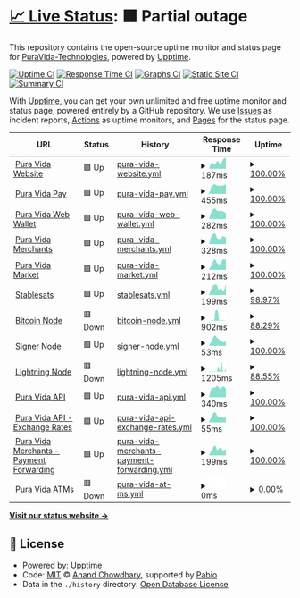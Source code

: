 # [📈 Live Status](https://PuraVida-Technologies.github.io/pura-vida-status): <!--live status--> **🟧 Partial outage**

This repository contains the open-source uptime monitor and status page for [PuraVida-Technologies](https://PuraVida-Technologies.github.io/pura-vida-status), powered by [Upptime](https://github.com/upptime/upptime).

[![Uptime CI](https://github.com/PuraVida-Technologies/pura-vida-status/workflows/Uptime%20CI/badge.svg)](https://github.com/PuraVida-Technologies/pura-vida-status/actions?query=workflow%3A%22Uptime+CI%22)
[![Response Time CI](https://github.com/PuraVida-Technologies/pura-vida-status/workflows/Response%20Time%20CI/badge.svg)](https://github.com/PuraVida-Technologies/pura-vida-status/actions?query=workflow%3A%22Response+Time+CI%22)
[![Graphs CI](https://github.com/PuraVida-Technologies/pura-vida-status/workflows/Graphs%20CI/badge.svg)](https://github.com/PuraVida-Technologies/pura-vida-status/actions?query=workflow%3A%22Graphs+CI%22)
[![Static Site CI](https://github.com/PuraVida-Technologies/pura-vida-status/workflows/Static%20Site%20CI/badge.svg)](https://github.com/PuraVida-Technologies/pura-vida-status/actions?query=workflow%3A%22Static+Site+CI%22)
[![Summary CI](https://github.com/PuraVida-Technologies/pura-vida-status/workflows/Summary%20CI/badge.svg)](https://github.com/PuraVida-Technologies/pura-vida-status/actions?query=workflow%3A%22Summary+CI%22)

With [Upptime](https://upptime.js.org), you can get your own unlimited and free uptime monitor and status page, powered entirely by a GitHub repository. We use [Issues](https://github.com/PuraVida-Technologies/pura-vida-status/issues) as incident reports, [Actions](https://github.com/PuraVida-Technologies/pura-vida-status/actions) as uptime monitors, and [Pages](https://PuraVida-Technologies.github.io/pura-vida-status) for the status page.

<!--start: status pages-->
<!-- This summary is generated by Upptime (https://github.com/upptime/upptime) -->
<!-- Do not edit this manually, your changes will be overwritten -->
<!-- prettier-ignore -->
| URL | Status | History | Response Time | Uptime |
| --- | ------ | ------- | ------------- | ------ |
| <img alt="" src="https://icons.duckduckgo.com/ip3/puravidabitcoin.io.ico" height="13"> [Pura Vida Website](https://puravidabitcoin.io/) | 🟩 Up | [pura-vida-website.yml](https://github.com/PuraVida-Technologies/pura-vida-status/commits/HEAD/history/pura-vida-website.yml) | <details><summary><img alt="Response time graph" src="./graphs/pura-vida-website/response-time-week.png" height="20"> 187ms</summary><br><a href="https://status.puravidabitcoin.io/history/pura-vida-website"><img alt="Response time 446" src="https://img.shields.io/endpoint?url=https%3A%2F%2Fraw.githubusercontent.com%2FPuraVida-Technologies%2Fpura-vida-status%2FHEAD%2Fapi%2Fpura-vida-website%2Fresponse-time.json"></a><br><a href="https://status.puravidabitcoin.io/history/pura-vida-website"><img alt="24-hour response time 299" src="https://img.shields.io/endpoint?url=https%3A%2F%2Fraw.githubusercontent.com%2FPuraVida-Technologies%2Fpura-vida-status%2FHEAD%2Fapi%2Fpura-vida-website%2Fresponse-time-day.json"></a><br><a href="https://status.puravidabitcoin.io/history/pura-vida-website"><img alt="7-day response time 187" src="https://img.shields.io/endpoint?url=https%3A%2F%2Fraw.githubusercontent.com%2FPuraVida-Technologies%2Fpura-vida-status%2FHEAD%2Fapi%2Fpura-vida-website%2Fresponse-time-week.json"></a><br><a href="https://status.puravidabitcoin.io/history/pura-vida-website"><img alt="30-day response time 205" src="https://img.shields.io/endpoint?url=https%3A%2F%2Fraw.githubusercontent.com%2FPuraVida-Technologies%2Fpura-vida-status%2FHEAD%2Fapi%2Fpura-vida-website%2Fresponse-time-month.json"></a><br><a href="https://status.puravidabitcoin.io/history/pura-vida-website"><img alt="1-year response time 446" src="https://img.shields.io/endpoint?url=https%3A%2F%2Fraw.githubusercontent.com%2FPuraVida-Technologies%2Fpura-vida-status%2FHEAD%2Fapi%2Fpura-vida-website%2Fresponse-time-year.json"></a></details> | <details><summary><a href="https://status.puravidabitcoin.io/history/pura-vida-website">100.00%</a></summary><a href="https://status.puravidabitcoin.io/history/pura-vida-website"><img alt="All-time uptime 100.00%" src="https://img.shields.io/endpoint?url=https%3A%2F%2Fraw.githubusercontent.com%2FPuraVida-Technologies%2Fpura-vida-status%2FHEAD%2Fapi%2Fpura-vida-website%2Fuptime.json"></a><br><a href="https://status.puravidabitcoin.io/history/pura-vida-website"><img alt="24-hour uptime 100.00%" src="https://img.shields.io/endpoint?url=https%3A%2F%2Fraw.githubusercontent.com%2FPuraVida-Technologies%2Fpura-vida-status%2FHEAD%2Fapi%2Fpura-vida-website%2Fuptime-day.json"></a><br><a href="https://status.puravidabitcoin.io/history/pura-vida-website"><img alt="7-day uptime 100.00%" src="https://img.shields.io/endpoint?url=https%3A%2F%2Fraw.githubusercontent.com%2FPuraVida-Technologies%2Fpura-vida-status%2FHEAD%2Fapi%2Fpura-vida-website%2Fuptime-week.json"></a><br><a href="https://status.puravidabitcoin.io/history/pura-vida-website"><img alt="30-day uptime 100.00%" src="https://img.shields.io/endpoint?url=https%3A%2F%2Fraw.githubusercontent.com%2FPuraVida-Technologies%2Fpura-vida-status%2FHEAD%2Fapi%2Fpura-vida-website%2Fuptime-month.json"></a><br><a href="https://status.puravidabitcoin.io/history/pura-vida-website"><img alt="1-year uptime 100.00%" src="https://img.shields.io/endpoint?url=https%3A%2F%2Fraw.githubusercontent.com%2FPuraVida-Technologies%2Fpura-vida-status%2FHEAD%2Fapi%2Fpura-vida-website%2Fuptime-year.json"></a></details>
| <img alt="" src="https://icons.duckduckgo.com/ip3/pay.puravidabitcoin.io.ico" height="13"> [Pura Vida Pay](https://pay.puravidabitcoin.io/) | 🟩 Up | [pura-vida-pay.yml](https://github.com/PuraVida-Technologies/pura-vida-status/commits/HEAD/history/pura-vida-pay.yml) | <details><summary><img alt="Response time graph" src="./graphs/pura-vida-pay/response-time-week.png" height="20"> 455ms</summary><br><a href="https://status.puravidabitcoin.io/history/pura-vida-pay"><img alt="Response time 312" src="https://img.shields.io/endpoint?url=https%3A%2F%2Fraw.githubusercontent.com%2FPuraVida-Technologies%2Fpura-vida-status%2FHEAD%2Fapi%2Fpura-vida-pay%2Fresponse-time.json"></a><br><a href="https://status.puravidabitcoin.io/history/pura-vida-pay"><img alt="24-hour response time 507" src="https://img.shields.io/endpoint?url=https%3A%2F%2Fraw.githubusercontent.com%2FPuraVida-Technologies%2Fpura-vida-status%2FHEAD%2Fapi%2Fpura-vida-pay%2Fresponse-time-day.json"></a><br><a href="https://status.puravidabitcoin.io/history/pura-vida-pay"><img alt="7-day response time 455" src="https://img.shields.io/endpoint?url=https%3A%2F%2Fraw.githubusercontent.com%2FPuraVida-Technologies%2Fpura-vida-status%2FHEAD%2Fapi%2Fpura-vida-pay%2Fresponse-time-week.json"></a><br><a href="https://status.puravidabitcoin.io/history/pura-vida-pay"><img alt="30-day response time 461" src="https://img.shields.io/endpoint?url=https%3A%2F%2Fraw.githubusercontent.com%2FPuraVida-Technologies%2Fpura-vida-status%2FHEAD%2Fapi%2Fpura-vida-pay%2Fresponse-time-month.json"></a><br><a href="https://status.puravidabitcoin.io/history/pura-vida-pay"><img alt="1-year response time 312" src="https://img.shields.io/endpoint?url=https%3A%2F%2Fraw.githubusercontent.com%2FPuraVida-Technologies%2Fpura-vida-status%2FHEAD%2Fapi%2Fpura-vida-pay%2Fresponse-time-year.json"></a></details> | <details><summary><a href="https://status.puravidabitcoin.io/history/pura-vida-pay">100.00%</a></summary><a href="https://status.puravidabitcoin.io/history/pura-vida-pay"><img alt="All-time uptime 100.00%" src="https://img.shields.io/endpoint?url=https%3A%2F%2Fraw.githubusercontent.com%2FPuraVida-Technologies%2Fpura-vida-status%2FHEAD%2Fapi%2Fpura-vida-pay%2Fuptime.json"></a><br><a href="https://status.puravidabitcoin.io/history/pura-vida-pay"><img alt="24-hour uptime 100.00%" src="https://img.shields.io/endpoint?url=https%3A%2F%2Fraw.githubusercontent.com%2FPuraVida-Technologies%2Fpura-vida-status%2FHEAD%2Fapi%2Fpura-vida-pay%2Fuptime-day.json"></a><br><a href="https://status.puravidabitcoin.io/history/pura-vida-pay"><img alt="7-day uptime 100.00%" src="https://img.shields.io/endpoint?url=https%3A%2F%2Fraw.githubusercontent.com%2FPuraVida-Technologies%2Fpura-vida-status%2FHEAD%2Fapi%2Fpura-vida-pay%2Fuptime-week.json"></a><br><a href="https://status.puravidabitcoin.io/history/pura-vida-pay"><img alt="30-day uptime 100.00%" src="https://img.shields.io/endpoint?url=https%3A%2F%2Fraw.githubusercontent.com%2FPuraVida-Technologies%2Fpura-vida-status%2FHEAD%2Fapi%2Fpura-vida-pay%2Fuptime-month.json"></a><br><a href="https://status.puravidabitcoin.io/history/pura-vida-pay"><img alt="1-year uptime 100.00%" src="https://img.shields.io/endpoint?url=https%3A%2F%2Fraw.githubusercontent.com%2FPuraVida-Technologies%2Fpura-vida-status%2FHEAD%2Fapi%2Fpura-vida-pay%2Fuptime-year.json"></a></details>
| <img alt="" src="https://icons.duckduckgo.com/ip3/wallet.puravidabitcoin.io.ico" height="13"> [Pura Vida Web Wallet](https://wallet.puravidabitcoin.io/) | 🟩 Up | [pura-vida-web-wallet.yml](https://github.com/PuraVida-Technologies/pura-vida-status/commits/HEAD/history/pura-vida-web-wallet.yml) | <details><summary><img alt="Response time graph" src="./graphs/pura-vida-web-wallet/response-time-week.png" height="20"> 282ms</summary><br><a href="https://status.puravidabitcoin.io/history/pura-vida-web-wallet"><img alt="Response time 285" src="https://img.shields.io/endpoint?url=https%3A%2F%2Fraw.githubusercontent.com%2FPuraVida-Technologies%2Fpura-vida-status%2FHEAD%2Fapi%2Fpura-vida-web-wallet%2Fresponse-time.json"></a><br><a href="https://status.puravidabitcoin.io/history/pura-vida-web-wallet"><img alt="24-hour response time 204" src="https://img.shields.io/endpoint?url=https%3A%2F%2Fraw.githubusercontent.com%2FPuraVida-Technologies%2Fpura-vida-status%2FHEAD%2Fapi%2Fpura-vida-web-wallet%2Fresponse-time-day.json"></a><br><a href="https://status.puravidabitcoin.io/history/pura-vida-web-wallet"><img alt="7-day response time 282" src="https://img.shields.io/endpoint?url=https%3A%2F%2Fraw.githubusercontent.com%2FPuraVida-Technologies%2Fpura-vida-status%2FHEAD%2Fapi%2Fpura-vida-web-wallet%2Fresponse-time-week.json"></a><br><a href="https://status.puravidabitcoin.io/history/pura-vida-web-wallet"><img alt="30-day response time 253" src="https://img.shields.io/endpoint?url=https%3A%2F%2Fraw.githubusercontent.com%2FPuraVida-Technologies%2Fpura-vida-status%2FHEAD%2Fapi%2Fpura-vida-web-wallet%2Fresponse-time-month.json"></a><br><a href="https://status.puravidabitcoin.io/history/pura-vida-web-wallet"><img alt="1-year response time 285" src="https://img.shields.io/endpoint?url=https%3A%2F%2Fraw.githubusercontent.com%2FPuraVida-Technologies%2Fpura-vida-status%2FHEAD%2Fapi%2Fpura-vida-web-wallet%2Fresponse-time-year.json"></a></details> | <details><summary><a href="https://status.puravidabitcoin.io/history/pura-vida-web-wallet">100.00%</a></summary><a href="https://status.puravidabitcoin.io/history/pura-vida-web-wallet"><img alt="All-time uptime 100.00%" src="https://img.shields.io/endpoint?url=https%3A%2F%2Fraw.githubusercontent.com%2FPuraVida-Technologies%2Fpura-vida-status%2FHEAD%2Fapi%2Fpura-vida-web-wallet%2Fuptime.json"></a><br><a href="https://status.puravidabitcoin.io/history/pura-vida-web-wallet"><img alt="24-hour uptime 100.00%" src="https://img.shields.io/endpoint?url=https%3A%2F%2Fraw.githubusercontent.com%2FPuraVida-Technologies%2Fpura-vida-status%2FHEAD%2Fapi%2Fpura-vida-web-wallet%2Fuptime-day.json"></a><br><a href="https://status.puravidabitcoin.io/history/pura-vida-web-wallet"><img alt="7-day uptime 100.00%" src="https://img.shields.io/endpoint?url=https%3A%2F%2Fraw.githubusercontent.com%2FPuraVida-Technologies%2Fpura-vida-status%2FHEAD%2Fapi%2Fpura-vida-web-wallet%2Fuptime-week.json"></a><br><a href="https://status.puravidabitcoin.io/history/pura-vida-web-wallet"><img alt="30-day uptime 100.00%" src="https://img.shields.io/endpoint?url=https%3A%2F%2Fraw.githubusercontent.com%2FPuraVida-Technologies%2Fpura-vida-status%2FHEAD%2Fapi%2Fpura-vida-web-wallet%2Fuptime-month.json"></a><br><a href="https://status.puravidabitcoin.io/history/pura-vida-web-wallet"><img alt="1-year uptime 100.00%" src="https://img.shields.io/endpoint?url=https%3A%2F%2Fraw.githubusercontent.com%2FPuraVida-Technologies%2Fpura-vida-status%2FHEAD%2Fapi%2Fpura-vida-web-wallet%2Fuptime-year.json"></a></details>
| <img alt="" src="https://icons.duckduckgo.com/ip3/merchants.puravidabitcoin.io.ico" height="13"> [Pura Vida Merchants](https://merchants.puravidabitcoin.io/) | 🟩 Up | [pura-vida-merchants.yml](https://github.com/PuraVida-Technologies/pura-vida-status/commits/HEAD/history/pura-vida-merchants.yml) | <details><summary><img alt="Response time graph" src="./graphs/pura-vida-merchants/response-time-week.png" height="20"> 328ms</summary><br><a href="https://status.puravidabitcoin.io/history/pura-vida-merchants"><img alt="Response time 366" src="https://img.shields.io/endpoint?url=https%3A%2F%2Fraw.githubusercontent.com%2FPuraVida-Technologies%2Fpura-vida-status%2FHEAD%2Fapi%2Fpura-vida-merchants%2Fresponse-time.json"></a><br><a href="https://status.puravidabitcoin.io/history/pura-vida-merchants"><img alt="24-hour response time 276" src="https://img.shields.io/endpoint?url=https%3A%2F%2Fraw.githubusercontent.com%2FPuraVida-Technologies%2Fpura-vida-status%2FHEAD%2Fapi%2Fpura-vida-merchants%2Fresponse-time-day.json"></a><br><a href="https://status.puravidabitcoin.io/history/pura-vida-merchants"><img alt="7-day response time 328" src="https://img.shields.io/endpoint?url=https%3A%2F%2Fraw.githubusercontent.com%2FPuraVida-Technologies%2Fpura-vida-status%2FHEAD%2Fapi%2Fpura-vida-merchants%2Fresponse-time-week.json"></a><br><a href="https://status.puravidabitcoin.io/history/pura-vida-merchants"><img alt="30-day response time 332" src="https://img.shields.io/endpoint?url=https%3A%2F%2Fraw.githubusercontent.com%2FPuraVida-Technologies%2Fpura-vida-status%2FHEAD%2Fapi%2Fpura-vida-merchants%2Fresponse-time-month.json"></a><br><a href="https://status.puravidabitcoin.io/history/pura-vida-merchants"><img alt="1-year response time 366" src="https://img.shields.io/endpoint?url=https%3A%2F%2Fraw.githubusercontent.com%2FPuraVida-Technologies%2Fpura-vida-status%2FHEAD%2Fapi%2Fpura-vida-merchants%2Fresponse-time-year.json"></a></details> | <details><summary><a href="https://status.puravidabitcoin.io/history/pura-vida-merchants">100.00%</a></summary><a href="https://status.puravidabitcoin.io/history/pura-vida-merchants"><img alt="All-time uptime 97.08%" src="https://img.shields.io/endpoint?url=https%3A%2F%2Fraw.githubusercontent.com%2FPuraVida-Technologies%2Fpura-vida-status%2FHEAD%2Fapi%2Fpura-vida-merchants%2Fuptime.json"></a><br><a href="https://status.puravidabitcoin.io/history/pura-vida-merchants"><img alt="24-hour uptime 100.00%" src="https://img.shields.io/endpoint?url=https%3A%2F%2Fraw.githubusercontent.com%2FPuraVida-Technologies%2Fpura-vida-status%2FHEAD%2Fapi%2Fpura-vida-merchants%2Fuptime-day.json"></a><br><a href="https://status.puravidabitcoin.io/history/pura-vida-merchants"><img alt="7-day uptime 100.00%" src="https://img.shields.io/endpoint?url=https%3A%2F%2Fraw.githubusercontent.com%2FPuraVida-Technologies%2Fpura-vida-status%2FHEAD%2Fapi%2Fpura-vida-merchants%2Fuptime-week.json"></a><br><a href="https://status.puravidabitcoin.io/history/pura-vida-merchants"><img alt="30-day uptime 100.00%" src="https://img.shields.io/endpoint?url=https%3A%2F%2Fraw.githubusercontent.com%2FPuraVida-Technologies%2Fpura-vida-status%2FHEAD%2Fapi%2Fpura-vida-merchants%2Fuptime-month.json"></a><br><a href="https://status.puravidabitcoin.io/history/pura-vida-merchants"><img alt="1-year uptime 97.08%" src="https://img.shields.io/endpoint?url=https%3A%2F%2Fraw.githubusercontent.com%2FPuraVida-Technologies%2Fpura-vida-status%2FHEAD%2Fapi%2Fpura-vida-merchants%2Fuptime-year.json"></a></details>
| <img alt="" src="https://icons.duckduckgo.com/ip3/market.puravidabitcoin.io.ico" height="13"> [Pura Vida Market](https://market.puravidabitcoin.io/) | 🟩 Up | [pura-vida-market.yml](https://github.com/PuraVida-Technologies/pura-vida-status/commits/HEAD/history/pura-vida-market.yml) | <details><summary><img alt="Response time graph" src="./graphs/pura-vida-market/response-time-week.png" height="20"> 212ms</summary><br><a href="https://status.puravidabitcoin.io/history/pura-vida-market"><img alt="Response time 266" src="https://img.shields.io/endpoint?url=https%3A%2F%2Fraw.githubusercontent.com%2FPuraVida-Technologies%2Fpura-vida-status%2FHEAD%2Fapi%2Fpura-vida-market%2Fresponse-time.json"></a><br><a href="https://status.puravidabitcoin.io/history/pura-vida-market"><img alt="24-hour response time 267" src="https://img.shields.io/endpoint?url=https%3A%2F%2Fraw.githubusercontent.com%2FPuraVida-Technologies%2Fpura-vida-status%2FHEAD%2Fapi%2Fpura-vida-market%2Fresponse-time-day.json"></a><br><a href="https://status.puravidabitcoin.io/history/pura-vida-market"><img alt="7-day response time 212" src="https://img.shields.io/endpoint?url=https%3A%2F%2Fraw.githubusercontent.com%2FPuraVida-Technologies%2Fpura-vida-status%2FHEAD%2Fapi%2Fpura-vida-market%2Fresponse-time-week.json"></a><br><a href="https://status.puravidabitcoin.io/history/pura-vida-market"><img alt="30-day response time 233" src="https://img.shields.io/endpoint?url=https%3A%2F%2Fraw.githubusercontent.com%2FPuraVida-Technologies%2Fpura-vida-status%2FHEAD%2Fapi%2Fpura-vida-market%2Fresponse-time-month.json"></a><br><a href="https://status.puravidabitcoin.io/history/pura-vida-market"><img alt="1-year response time 266" src="https://img.shields.io/endpoint?url=https%3A%2F%2Fraw.githubusercontent.com%2FPuraVida-Technologies%2Fpura-vida-status%2FHEAD%2Fapi%2Fpura-vida-market%2Fresponse-time-year.json"></a></details> | <details><summary><a href="https://status.puravidabitcoin.io/history/pura-vida-market">100.00%</a></summary><a href="https://status.puravidabitcoin.io/history/pura-vida-market"><img alt="All-time uptime 100.00%" src="https://img.shields.io/endpoint?url=https%3A%2F%2Fraw.githubusercontent.com%2FPuraVida-Technologies%2Fpura-vida-status%2FHEAD%2Fapi%2Fpura-vida-market%2Fuptime.json"></a><br><a href="https://status.puravidabitcoin.io/history/pura-vida-market"><img alt="24-hour uptime 100.00%" src="https://img.shields.io/endpoint?url=https%3A%2F%2Fraw.githubusercontent.com%2FPuraVida-Technologies%2Fpura-vida-status%2FHEAD%2Fapi%2Fpura-vida-market%2Fuptime-day.json"></a><br><a href="https://status.puravidabitcoin.io/history/pura-vida-market"><img alt="7-day uptime 100.00%" src="https://img.shields.io/endpoint?url=https%3A%2F%2Fraw.githubusercontent.com%2FPuraVida-Technologies%2Fpura-vida-status%2FHEAD%2Fapi%2Fpura-vida-market%2Fuptime-week.json"></a><br><a href="https://status.puravidabitcoin.io/history/pura-vida-market"><img alt="30-day uptime 100.00%" src="https://img.shields.io/endpoint?url=https%3A%2F%2Fraw.githubusercontent.com%2FPuraVida-Technologies%2Fpura-vida-status%2FHEAD%2Fapi%2Fpura-vida-market%2Fuptime-month.json"></a><br><a href="https://status.puravidabitcoin.io/history/pura-vida-market"><img alt="1-year uptime 100.00%" src="https://img.shields.io/endpoint?url=https%3A%2F%2Fraw.githubusercontent.com%2FPuraVida-Technologies%2Fpura-vida-status%2FHEAD%2Fapi%2Fpura-vida-market%2Fuptime-year.json"></a></details>
| <img alt="" src="https://icons.duckduckgo.com/ip3/aegis.puravidabitcoin.io.ico" height="13"> [Stablesats](https://aegis.puravidabitcoin.io/health/stablesats) | 🟩 Up | [stablesats.yml](https://github.com/PuraVida-Technologies/pura-vida-status/commits/HEAD/history/stablesats.yml) | <details><summary><img alt="Response time graph" src="./graphs/stablesats/response-time-week.png" height="20"> 199ms</summary><br><a href="https://status.puravidabitcoin.io/history/stablesats"><img alt="Response time 252" src="https://img.shields.io/endpoint?url=https%3A%2F%2Fraw.githubusercontent.com%2FPuraVida-Technologies%2Fpura-vida-status%2FHEAD%2Fapi%2Fstablesats%2Fresponse-time.json"></a><br><a href="https://status.puravidabitcoin.io/history/stablesats"><img alt="24-hour response time 282" src="https://img.shields.io/endpoint?url=https%3A%2F%2Fraw.githubusercontent.com%2FPuraVida-Technologies%2Fpura-vida-status%2FHEAD%2Fapi%2Fstablesats%2Fresponse-time-day.json"></a><br><a href="https://status.puravidabitcoin.io/history/stablesats"><img alt="7-day response time 199" src="https://img.shields.io/endpoint?url=https%3A%2F%2Fraw.githubusercontent.com%2FPuraVida-Technologies%2Fpura-vida-status%2FHEAD%2Fapi%2Fstablesats%2Fresponse-time-week.json"></a><br><a href="https://status.puravidabitcoin.io/history/stablesats"><img alt="30-day response time 256" src="https://img.shields.io/endpoint?url=https%3A%2F%2Fraw.githubusercontent.com%2FPuraVida-Technologies%2Fpura-vida-status%2FHEAD%2Fapi%2Fstablesats%2Fresponse-time-month.json"></a><br><a href="https://status.puravidabitcoin.io/history/stablesats"><img alt="1-year response time 252" src="https://img.shields.io/endpoint?url=https%3A%2F%2Fraw.githubusercontent.com%2FPuraVida-Technologies%2Fpura-vida-status%2FHEAD%2Fapi%2Fstablesats%2Fresponse-time-year.json"></a></details> | <details><summary><a href="https://status.puravidabitcoin.io/history/stablesats">98.97%</a></summary><a href="https://status.puravidabitcoin.io/history/stablesats"><img alt="All-time uptime 96.61%" src="https://img.shields.io/endpoint?url=https%3A%2F%2Fraw.githubusercontent.com%2FPuraVida-Technologies%2Fpura-vida-status%2FHEAD%2Fapi%2Fstablesats%2Fuptime.json"></a><br><a href="https://status.puravidabitcoin.io/history/stablesats"><img alt="24-hour uptime 100.00%" src="https://img.shields.io/endpoint?url=https%3A%2F%2Fraw.githubusercontent.com%2FPuraVida-Technologies%2Fpura-vida-status%2FHEAD%2Fapi%2Fstablesats%2Fuptime-day.json"></a><br><a href="https://status.puravidabitcoin.io/history/stablesats"><img alt="7-day uptime 98.97%" src="https://img.shields.io/endpoint?url=https%3A%2F%2Fraw.githubusercontent.com%2FPuraVida-Technologies%2Fpura-vida-status%2FHEAD%2Fapi%2Fstablesats%2Fuptime-week.json"></a><br><a href="https://status.puravidabitcoin.io/history/stablesats"><img alt="30-day uptime 96.25%" src="https://img.shields.io/endpoint?url=https%3A%2F%2Fraw.githubusercontent.com%2FPuraVida-Technologies%2Fpura-vida-status%2FHEAD%2Fapi%2Fstablesats%2Fuptime-month.json"></a><br><a href="https://status.puravidabitcoin.io/history/stablesats"><img alt="1-year uptime 96.61%" src="https://img.shields.io/endpoint?url=https%3A%2F%2Fraw.githubusercontent.com%2FPuraVida-Technologies%2Fpura-vida-status%2FHEAD%2Fapi%2Fstablesats%2Fuptime-year.json"></a></details>
| <img alt="" src="https://icons.duckduckgo.com/ip3/aegis.puravidabitcoin.io.ico" height="13"> [Bitcoin Node](https://aegis.puravidabitcoin.io/health/bitcoind) | 🟥 Down | [bitcoin-node.yml](https://github.com/PuraVida-Technologies/pura-vida-status/commits/HEAD/history/bitcoin-node.yml) | <details><summary><img alt="Response time graph" src="./graphs/bitcoin-node/response-time-week.png" height="20"> 902ms</summary><br><a href="https://status.puravidabitcoin.io/history/bitcoin-node"><img alt="Response time 291" src="https://img.shields.io/endpoint?url=https%3A%2F%2Fraw.githubusercontent.com%2FPuraVida-Technologies%2Fpura-vida-status%2FHEAD%2Fapi%2Fbitcoin-node%2Fresponse-time.json"></a><br><a href="https://status.puravidabitcoin.io/history/bitcoin-node"><img alt="24-hour response time 821" src="https://img.shields.io/endpoint?url=https%3A%2F%2Fraw.githubusercontent.com%2FPuraVida-Technologies%2Fpura-vida-status%2FHEAD%2Fapi%2Fbitcoin-node%2Fresponse-time-day.json"></a><br><a href="https://status.puravidabitcoin.io/history/bitcoin-node"><img alt="7-day response time 902" src="https://img.shields.io/endpoint?url=https%3A%2F%2Fraw.githubusercontent.com%2FPuraVida-Technologies%2Fpura-vida-status%2FHEAD%2Fapi%2Fbitcoin-node%2Fresponse-time-week.json"></a><br><a href="https://status.puravidabitcoin.io/history/bitcoin-node"><img alt="30-day response time 326" src="https://img.shields.io/endpoint?url=https%3A%2F%2Fraw.githubusercontent.com%2FPuraVida-Technologies%2Fpura-vida-status%2FHEAD%2Fapi%2Fbitcoin-node%2Fresponse-time-month.json"></a><br><a href="https://status.puravidabitcoin.io/history/bitcoin-node"><img alt="1-year response time 291" src="https://img.shields.io/endpoint?url=https%3A%2F%2Fraw.githubusercontent.com%2FPuraVida-Technologies%2Fpura-vida-status%2FHEAD%2Fapi%2Fbitcoin-node%2Fresponse-time-year.json"></a></details> | <details><summary><a href="https://status.puravidabitcoin.io/history/bitcoin-node">88.29%</a></summary><a href="https://status.puravidabitcoin.io/history/bitcoin-node"><img alt="All-time uptime 97.56%" src="https://img.shields.io/endpoint?url=https%3A%2F%2Fraw.githubusercontent.com%2FPuraVida-Technologies%2Fpura-vida-status%2FHEAD%2Fapi%2Fbitcoin-node%2Fuptime.json"></a><br><a href="https://status.puravidabitcoin.io/history/bitcoin-node"><img alt="24-hour uptime 99.98%" src="https://img.shields.io/endpoint?url=https%3A%2F%2Fraw.githubusercontent.com%2FPuraVida-Technologies%2Fpura-vida-status%2FHEAD%2Fapi%2Fbitcoin-node%2Fuptime-day.json"></a><br><a href="https://status.puravidabitcoin.io/history/bitcoin-node"><img alt="7-day uptime 88.29%" src="https://img.shields.io/endpoint?url=https%3A%2F%2Fraw.githubusercontent.com%2FPuraVida-Technologies%2Fpura-vida-status%2FHEAD%2Fapi%2Fbitcoin-node%2Fuptime-week.json"></a><br><a href="https://status.puravidabitcoin.io/history/bitcoin-node"><img alt="30-day uptime 97.31%" src="https://img.shields.io/endpoint?url=https%3A%2F%2Fraw.githubusercontent.com%2FPuraVida-Technologies%2Fpura-vida-status%2FHEAD%2Fapi%2Fbitcoin-node%2Fuptime-month.json"></a><br><a href="https://status.puravidabitcoin.io/history/bitcoin-node"><img alt="1-year uptime 97.56%" src="https://img.shields.io/endpoint?url=https%3A%2F%2Fraw.githubusercontent.com%2FPuraVida-Technologies%2Fpura-vida-status%2FHEAD%2Fapi%2Fbitcoin-node%2Fuptime-year.json"></a></details>
| <img alt="" src="https://icons.duckduckgo.com/ip3/aegis.puravidabitcoin.io.ico" height="13"> [Signer Node](https://aegis.puravidabitcoin.io/health/bitcoind-signer) | 🟩 Up | [signer-node.yml](https://github.com/PuraVida-Technologies/pura-vida-status/commits/HEAD/history/signer-node.yml) | <details><summary><img alt="Response time graph" src="./graphs/signer-node/response-time-week.png" height="20"> 53ms</summary><br><a href="https://status.puravidabitcoin.io/history/signer-node"><img alt="Response time 50" src="https://img.shields.io/endpoint?url=https%3A%2F%2Fraw.githubusercontent.com%2FPuraVida-Technologies%2Fpura-vida-status%2FHEAD%2Fapi%2Fsigner-node%2Fresponse-time.json"></a><br><a href="https://status.puravidabitcoin.io/history/signer-node"><img alt="24-hour response time 39" src="https://img.shields.io/endpoint?url=https%3A%2F%2Fraw.githubusercontent.com%2FPuraVida-Technologies%2Fpura-vida-status%2FHEAD%2Fapi%2Fsigner-node%2Fresponse-time-day.json"></a><br><a href="https://status.puravidabitcoin.io/history/signer-node"><img alt="7-day response time 53" src="https://img.shields.io/endpoint?url=https%3A%2F%2Fraw.githubusercontent.com%2FPuraVida-Technologies%2Fpura-vida-status%2FHEAD%2Fapi%2Fsigner-node%2Fresponse-time-week.json"></a><br><a href="https://status.puravidabitcoin.io/history/signer-node"><img alt="30-day response time 49" src="https://img.shields.io/endpoint?url=https%3A%2F%2Fraw.githubusercontent.com%2FPuraVida-Technologies%2Fpura-vida-status%2FHEAD%2Fapi%2Fsigner-node%2Fresponse-time-month.json"></a><br><a href="https://status.puravidabitcoin.io/history/signer-node"><img alt="1-year response time 50" src="https://img.shields.io/endpoint?url=https%3A%2F%2Fraw.githubusercontent.com%2FPuraVida-Technologies%2Fpura-vida-status%2FHEAD%2Fapi%2Fsigner-node%2Fresponse-time-year.json"></a></details> | <details><summary><a href="https://status.puravidabitcoin.io/history/signer-node">100.00%</a></summary><a href="https://status.puravidabitcoin.io/history/signer-node"><img alt="All-time uptime 100.00%" src="https://img.shields.io/endpoint?url=https%3A%2F%2Fraw.githubusercontent.com%2FPuraVida-Technologies%2Fpura-vida-status%2FHEAD%2Fapi%2Fsigner-node%2Fuptime.json"></a><br><a href="https://status.puravidabitcoin.io/history/signer-node"><img alt="24-hour uptime 100.00%" src="https://img.shields.io/endpoint?url=https%3A%2F%2Fraw.githubusercontent.com%2FPuraVida-Technologies%2Fpura-vida-status%2FHEAD%2Fapi%2Fsigner-node%2Fuptime-day.json"></a><br><a href="https://status.puravidabitcoin.io/history/signer-node"><img alt="7-day uptime 100.00%" src="https://img.shields.io/endpoint?url=https%3A%2F%2Fraw.githubusercontent.com%2FPuraVida-Technologies%2Fpura-vida-status%2FHEAD%2Fapi%2Fsigner-node%2Fuptime-week.json"></a><br><a href="https://status.puravidabitcoin.io/history/signer-node"><img alt="30-day uptime 100.00%" src="https://img.shields.io/endpoint?url=https%3A%2F%2Fraw.githubusercontent.com%2FPuraVida-Technologies%2Fpura-vida-status%2FHEAD%2Fapi%2Fsigner-node%2Fuptime-month.json"></a><br><a href="https://status.puravidabitcoin.io/history/signer-node"><img alt="1-year uptime 100.00%" src="https://img.shields.io/endpoint?url=https%3A%2F%2Fraw.githubusercontent.com%2FPuraVida-Technologies%2Fpura-vida-status%2FHEAD%2Fapi%2Fsigner-node%2Fuptime-year.json"></a></details>
| <img alt="" src="https://icons.duckduckgo.com/ip3/aegis.puravidabitcoin.io.ico" height="13"> [Lightning Node](https://aegis.puravidabitcoin.io/health/lnd) | 🟥 Down | [lightning-node.yml](https://github.com/PuraVida-Technologies/pura-vida-status/commits/HEAD/history/lightning-node.yml) | <details><summary><img alt="Response time graph" src="./graphs/lightning-node/response-time-week.png" height="20"> 1205ms</summary><br><a href="https://status.puravidabitcoin.io/history/lightning-node"><img alt="Response time 3067" src="https://img.shields.io/endpoint?url=https%3A%2F%2Fraw.githubusercontent.com%2FPuraVida-Technologies%2Fpura-vida-status%2FHEAD%2Fapi%2Flightning-node%2Fresponse-time.json"></a><br><a href="https://status.puravidabitcoin.io/history/lightning-node"><img alt="24-hour response time 1070" src="https://img.shields.io/endpoint?url=https%3A%2F%2Fraw.githubusercontent.com%2FPuraVida-Technologies%2Fpura-vida-status%2FHEAD%2Fapi%2Flightning-node%2Fresponse-time-day.json"></a><br><a href="https://status.puravidabitcoin.io/history/lightning-node"><img alt="7-day response time 1205" src="https://img.shields.io/endpoint?url=https%3A%2F%2Fraw.githubusercontent.com%2FPuraVida-Technologies%2Fpura-vida-status%2FHEAD%2Fapi%2Flightning-node%2Fresponse-time-week.json"></a><br><a href="https://status.puravidabitcoin.io/history/lightning-node"><img alt="30-day response time 3419" src="https://img.shields.io/endpoint?url=https%3A%2F%2Fraw.githubusercontent.com%2FPuraVida-Technologies%2Fpura-vida-status%2FHEAD%2Fapi%2Flightning-node%2Fresponse-time-month.json"></a><br><a href="https://status.puravidabitcoin.io/history/lightning-node"><img alt="1-year response time 3067" src="https://img.shields.io/endpoint?url=https%3A%2F%2Fraw.githubusercontent.com%2FPuraVida-Technologies%2Fpura-vida-status%2FHEAD%2Fapi%2Flightning-node%2Fresponse-time-year.json"></a></details> | <details><summary><a href="https://status.puravidabitcoin.io/history/lightning-node">88.55%</a></summary><a href="https://status.puravidabitcoin.io/history/lightning-node"><img alt="All-time uptime 97.44%" src="https://img.shields.io/endpoint?url=https%3A%2F%2Fraw.githubusercontent.com%2FPuraVida-Technologies%2Fpura-vida-status%2FHEAD%2Fapi%2Flightning-node%2Fuptime.json"></a><br><a href="https://status.puravidabitcoin.io/history/lightning-node"><img alt="24-hour uptime 99.99%" src="https://img.shields.io/endpoint?url=https%3A%2F%2Fraw.githubusercontent.com%2FPuraVida-Technologies%2Fpura-vida-status%2FHEAD%2Fapi%2Flightning-node%2Fuptime-day.json"></a><br><a href="https://status.puravidabitcoin.io/history/lightning-node"><img alt="7-day uptime 88.55%" src="https://img.shields.io/endpoint?url=https%3A%2F%2Fraw.githubusercontent.com%2FPuraVida-Technologies%2Fpura-vida-status%2FHEAD%2Fapi%2Flightning-node%2Fuptime-week.json"></a><br><a href="https://status.puravidabitcoin.io/history/lightning-node"><img alt="30-day uptime 97.17%" src="https://img.shields.io/endpoint?url=https%3A%2F%2Fraw.githubusercontent.com%2FPuraVida-Technologies%2Fpura-vida-status%2FHEAD%2Fapi%2Flightning-node%2Fuptime-month.json"></a><br><a href="https://status.puravidabitcoin.io/history/lightning-node"><img alt="1-year uptime 97.44%" src="https://img.shields.io/endpoint?url=https%3A%2F%2Fraw.githubusercontent.com%2FPuraVida-Technologies%2Fpura-vida-status%2FHEAD%2Fapi%2Flightning-node%2Fuptime-year.json"></a></details>
| <img alt="" src="https://icons.duckduckgo.com/ip3/api.puravidabitcoin.io.ico" height="13"> [Pura Vida API](https://api.puravidabitcoin.io/graphql) | 🟩 Up | [pura-vida-api.yml](https://github.com/PuraVida-Technologies/pura-vida-status/commits/HEAD/history/pura-vida-api.yml) | <details><summary><img alt="Response time graph" src="./graphs/pura-vida-api/response-time-week.png" height="20"> 340ms</summary><br><a href="https://status.puravidabitcoin.io/history/pura-vida-api"><img alt="Response time 273" src="https://img.shields.io/endpoint?url=https%3A%2F%2Fraw.githubusercontent.com%2FPuraVida-Technologies%2Fpura-vida-status%2FHEAD%2Fapi%2Fpura-vida-api%2Fresponse-time.json"></a><br><a href="https://status.puravidabitcoin.io/history/pura-vida-api"><img alt="24-hour response time 310" src="https://img.shields.io/endpoint?url=https%3A%2F%2Fraw.githubusercontent.com%2FPuraVida-Technologies%2Fpura-vida-status%2FHEAD%2Fapi%2Fpura-vida-api%2Fresponse-time-day.json"></a><br><a href="https://status.puravidabitcoin.io/history/pura-vida-api"><img alt="7-day response time 340" src="https://img.shields.io/endpoint?url=https%3A%2F%2Fraw.githubusercontent.com%2FPuraVida-Technologies%2Fpura-vida-status%2FHEAD%2Fapi%2Fpura-vida-api%2Fresponse-time-week.json"></a><br><a href="https://status.puravidabitcoin.io/history/pura-vida-api"><img alt="30-day response time 289" src="https://img.shields.io/endpoint?url=https%3A%2F%2Fraw.githubusercontent.com%2FPuraVida-Technologies%2Fpura-vida-status%2FHEAD%2Fapi%2Fpura-vida-api%2Fresponse-time-month.json"></a><br><a href="https://status.puravidabitcoin.io/history/pura-vida-api"><img alt="1-year response time 273" src="https://img.shields.io/endpoint?url=https%3A%2F%2Fraw.githubusercontent.com%2FPuraVida-Technologies%2Fpura-vida-status%2FHEAD%2Fapi%2Fpura-vida-api%2Fresponse-time-year.json"></a></details> | <details><summary><a href="https://status.puravidabitcoin.io/history/pura-vida-api">100.00%</a></summary><a href="https://status.puravidabitcoin.io/history/pura-vida-api"><img alt="All-time uptime 100.00%" src="https://img.shields.io/endpoint?url=https%3A%2F%2Fraw.githubusercontent.com%2FPuraVida-Technologies%2Fpura-vida-status%2FHEAD%2Fapi%2Fpura-vida-api%2Fuptime.json"></a><br><a href="https://status.puravidabitcoin.io/history/pura-vida-api"><img alt="24-hour uptime 100.00%" src="https://img.shields.io/endpoint?url=https%3A%2F%2Fraw.githubusercontent.com%2FPuraVida-Technologies%2Fpura-vida-status%2FHEAD%2Fapi%2Fpura-vida-api%2Fuptime-day.json"></a><br><a href="https://status.puravidabitcoin.io/history/pura-vida-api"><img alt="7-day uptime 100.00%" src="https://img.shields.io/endpoint?url=https%3A%2F%2Fraw.githubusercontent.com%2FPuraVida-Technologies%2Fpura-vida-status%2FHEAD%2Fapi%2Fpura-vida-api%2Fuptime-week.json"></a><br><a href="https://status.puravidabitcoin.io/history/pura-vida-api"><img alt="30-day uptime 100.00%" src="https://img.shields.io/endpoint?url=https%3A%2F%2Fraw.githubusercontent.com%2FPuraVida-Technologies%2Fpura-vida-status%2FHEAD%2Fapi%2Fpura-vida-api%2Fuptime-month.json"></a><br><a href="https://status.puravidabitcoin.io/history/pura-vida-api"><img alt="1-year uptime 100.00%" src="https://img.shields.io/endpoint?url=https%3A%2F%2Fraw.githubusercontent.com%2FPuraVida-Technologies%2Fpura-vida-status%2FHEAD%2Fapi%2Fpura-vida-api%2Fuptime-year.json"></a></details>
| <img alt="" src="https://icons.duckduckgo.com/ip3/api.puravidabitcoin.io.ico" height="13"> [Pura Vida API - Exchange Rates](https://api.puravidabitcoin.io/graphql) | 🟩 Up | [pura-vida-api-exchange-rates.yml](https://github.com/PuraVida-Technologies/pura-vida-status/commits/HEAD/history/pura-vida-api-exchange-rates.yml) | <details><summary><img alt="Response time graph" src="./graphs/pura-vida-api-exchange-rates/response-time-week.png" height="20"> 55ms</summary><br><a href="https://status.puravidabitcoin.io/history/pura-vida-api-exchange-rates"><img alt="Response time 71" src="https://img.shields.io/endpoint?url=https%3A%2F%2Fraw.githubusercontent.com%2FPuraVida-Technologies%2Fpura-vida-status%2FHEAD%2Fapi%2Fpura-vida-api-exchange-rates%2Fresponse-time.json"></a><br><a href="https://status.puravidabitcoin.io/history/pura-vida-api-exchange-rates"><img alt="24-hour response time 45" src="https://img.shields.io/endpoint?url=https%3A%2F%2Fraw.githubusercontent.com%2FPuraVida-Technologies%2Fpura-vida-status%2FHEAD%2Fapi%2Fpura-vida-api-exchange-rates%2Fresponse-time-day.json"></a><br><a href="https://status.puravidabitcoin.io/history/pura-vida-api-exchange-rates"><img alt="7-day response time 55" src="https://img.shields.io/endpoint?url=https%3A%2F%2Fraw.githubusercontent.com%2FPuraVida-Technologies%2Fpura-vida-status%2FHEAD%2Fapi%2Fpura-vida-api-exchange-rates%2Fresponse-time-week.json"></a><br><a href="https://status.puravidabitcoin.io/history/pura-vida-api-exchange-rates"><img alt="30-day response time 61" src="https://img.shields.io/endpoint?url=https%3A%2F%2Fraw.githubusercontent.com%2FPuraVida-Technologies%2Fpura-vida-status%2FHEAD%2Fapi%2Fpura-vida-api-exchange-rates%2Fresponse-time-month.json"></a><br><a href="https://status.puravidabitcoin.io/history/pura-vida-api-exchange-rates"><img alt="1-year response time 71" src="https://img.shields.io/endpoint?url=https%3A%2F%2Fraw.githubusercontent.com%2FPuraVida-Technologies%2Fpura-vida-status%2FHEAD%2Fapi%2Fpura-vida-api-exchange-rates%2Fresponse-time-year.json"></a></details> | <details><summary><a href="https://status.puravidabitcoin.io/history/pura-vida-api-exchange-rates">100.00%</a></summary><a href="https://status.puravidabitcoin.io/history/pura-vida-api-exchange-rates"><img alt="All-time uptime 99.97%" src="https://img.shields.io/endpoint?url=https%3A%2F%2Fraw.githubusercontent.com%2FPuraVida-Technologies%2Fpura-vida-status%2FHEAD%2Fapi%2Fpura-vida-api-exchange-rates%2Fuptime.json"></a><br><a href="https://status.puravidabitcoin.io/history/pura-vida-api-exchange-rates"><img alt="24-hour uptime 100.00%" src="https://img.shields.io/endpoint?url=https%3A%2F%2Fraw.githubusercontent.com%2FPuraVida-Technologies%2Fpura-vida-status%2FHEAD%2Fapi%2Fpura-vida-api-exchange-rates%2Fuptime-day.json"></a><br><a href="https://status.puravidabitcoin.io/history/pura-vida-api-exchange-rates"><img alt="7-day uptime 100.00%" src="https://img.shields.io/endpoint?url=https%3A%2F%2Fraw.githubusercontent.com%2FPuraVida-Technologies%2Fpura-vida-status%2FHEAD%2Fapi%2Fpura-vida-api-exchange-rates%2Fuptime-week.json"></a><br><a href="https://status.puravidabitcoin.io/history/pura-vida-api-exchange-rates"><img alt="30-day uptime 100.00%" src="https://img.shields.io/endpoint?url=https%3A%2F%2Fraw.githubusercontent.com%2FPuraVida-Technologies%2Fpura-vida-status%2FHEAD%2Fapi%2Fpura-vida-api-exchange-rates%2Fuptime-month.json"></a><br><a href="https://status.puravidabitcoin.io/history/pura-vida-api-exchange-rates"><img alt="1-year uptime 99.97%" src="https://img.shields.io/endpoint?url=https%3A%2F%2Fraw.githubusercontent.com%2FPuraVida-Technologies%2Fpura-vida-status%2FHEAD%2Fapi%2Fpura-vida-api-exchange-rates%2Fuptime-year.json"></a></details>
| <img alt="" src="https://icons.duckduckgo.com/ip3/webhooks.production.pvbtc.cloud.ico" height="13"> [Pura Vida Merchants - Payment Forwarding](https://webhooks.production.pvbtc.cloud/health) | 🟩 Up | [pura-vida-merchants-payment-forwarding.yml](https://github.com/PuraVida-Technologies/pura-vida-status/commits/HEAD/history/pura-vida-merchants-payment-forwarding.yml) | <details><summary><img alt="Response time graph" src="./graphs/pura-vida-merchants-payment-forwarding/response-time-week.png" height="20"> 199ms</summary><br><a href="https://status.puravidabitcoin.io/history/pura-vida-merchants-payment-forwarding"><img alt="Response time 209" src="https://img.shields.io/endpoint?url=https%3A%2F%2Fraw.githubusercontent.com%2FPuraVida-Technologies%2Fpura-vida-status%2FHEAD%2Fapi%2Fpura-vida-merchants-payment-forwarding%2Fresponse-time.json"></a><br><a href="https://status.puravidabitcoin.io/history/pura-vida-merchants-payment-forwarding"><img alt="24-hour response time 178" src="https://img.shields.io/endpoint?url=https%3A%2F%2Fraw.githubusercontent.com%2FPuraVida-Technologies%2Fpura-vida-status%2FHEAD%2Fapi%2Fpura-vida-merchants-payment-forwarding%2Fresponse-time-day.json"></a><br><a href="https://status.puravidabitcoin.io/history/pura-vida-merchants-payment-forwarding"><img alt="7-day response time 199" src="https://img.shields.io/endpoint?url=https%3A%2F%2Fraw.githubusercontent.com%2FPuraVida-Technologies%2Fpura-vida-status%2FHEAD%2Fapi%2Fpura-vida-merchants-payment-forwarding%2Fresponse-time-week.json"></a><br><a href="https://status.puravidabitcoin.io/history/pura-vida-merchants-payment-forwarding"><img alt="30-day response time 209" src="https://img.shields.io/endpoint?url=https%3A%2F%2Fraw.githubusercontent.com%2FPuraVida-Technologies%2Fpura-vida-status%2FHEAD%2Fapi%2Fpura-vida-merchants-payment-forwarding%2Fresponse-time-month.json"></a><br><a href="https://status.puravidabitcoin.io/history/pura-vida-merchants-payment-forwarding"><img alt="1-year response time 209" src="https://img.shields.io/endpoint?url=https%3A%2F%2Fraw.githubusercontent.com%2FPuraVida-Technologies%2Fpura-vida-status%2FHEAD%2Fapi%2Fpura-vida-merchants-payment-forwarding%2Fresponse-time-year.json"></a></details> | <details><summary><a href="https://status.puravidabitcoin.io/history/pura-vida-merchants-payment-forwarding">100.00%</a></summary><a href="https://status.puravidabitcoin.io/history/pura-vida-merchants-payment-forwarding"><img alt="All-time uptime 100.00%" src="https://img.shields.io/endpoint?url=https%3A%2F%2Fraw.githubusercontent.com%2FPuraVida-Technologies%2Fpura-vida-status%2FHEAD%2Fapi%2Fpura-vida-merchants-payment-forwarding%2Fuptime.json"></a><br><a href="https://status.puravidabitcoin.io/history/pura-vida-merchants-payment-forwarding"><img alt="24-hour uptime 100.00%" src="https://img.shields.io/endpoint?url=https%3A%2F%2Fraw.githubusercontent.com%2FPuraVida-Technologies%2Fpura-vida-status%2FHEAD%2Fapi%2Fpura-vida-merchants-payment-forwarding%2Fuptime-day.json"></a><br><a href="https://status.puravidabitcoin.io/history/pura-vida-merchants-payment-forwarding"><img alt="7-day uptime 100.00%" src="https://img.shields.io/endpoint?url=https%3A%2F%2Fraw.githubusercontent.com%2FPuraVida-Technologies%2Fpura-vida-status%2FHEAD%2Fapi%2Fpura-vida-merchants-payment-forwarding%2Fuptime-week.json"></a><br><a href="https://status.puravidabitcoin.io/history/pura-vida-merchants-payment-forwarding"><img alt="30-day uptime 100.00%" src="https://img.shields.io/endpoint?url=https%3A%2F%2Fraw.githubusercontent.com%2FPuraVida-Technologies%2Fpura-vida-status%2FHEAD%2Fapi%2Fpura-vida-merchants-payment-forwarding%2Fuptime-month.json"></a><br><a href="https://status.puravidabitcoin.io/history/pura-vida-merchants-payment-forwarding"><img alt="1-year uptime 100.00%" src="https://img.shields.io/endpoint?url=https%3A%2F%2Fraw.githubusercontent.com%2FPuraVida-Technologies%2Fpura-vida-status%2FHEAD%2Fapi%2Fpura-vida-merchants-payment-forwarding%2Fuptime-year.json"></a></details>
| <img alt="" src="https://icons.duckduckgo.com/ip3/admin.atm.puravidabitcoin.io.ico" height="13"> [Pura Vida ATMs](https://admin.atm.puravidabitcoin.io/) | 🟥 Down | [pura-vida-at-ms.yml](https://github.com/PuraVida-Technologies/pura-vida-status/commits/HEAD/history/pura-vida-at-ms.yml) | <details><summary><img alt="Response time graph" src="./graphs/pura-vida-at-ms/response-time-week.png" height="20"> 0ms</summary><br><a href="https://status.puravidabitcoin.io/history/pura-vida-at-ms"><img alt="Response time 196" src="https://img.shields.io/endpoint?url=https%3A%2F%2Fraw.githubusercontent.com%2FPuraVida-Technologies%2Fpura-vida-status%2FHEAD%2Fapi%2Fpura-vida-at-ms%2Fresponse-time.json"></a><br><a href="https://status.puravidabitcoin.io/history/pura-vida-at-ms"><img alt="24-hour response time 0" src="https://img.shields.io/endpoint?url=https%3A%2F%2Fraw.githubusercontent.com%2FPuraVida-Technologies%2Fpura-vida-status%2FHEAD%2Fapi%2Fpura-vida-at-ms%2Fresponse-time-day.json"></a><br><a href="https://status.puravidabitcoin.io/history/pura-vida-at-ms"><img alt="7-day response time 0" src="https://img.shields.io/endpoint?url=https%3A%2F%2Fraw.githubusercontent.com%2FPuraVida-Technologies%2Fpura-vida-status%2FHEAD%2Fapi%2Fpura-vida-at-ms%2Fresponse-time-week.json"></a><br><a href="https://status.puravidabitcoin.io/history/pura-vida-at-ms"><img alt="30-day response time 203" src="https://img.shields.io/endpoint?url=https%3A%2F%2Fraw.githubusercontent.com%2FPuraVida-Technologies%2Fpura-vida-status%2FHEAD%2Fapi%2Fpura-vida-at-ms%2Fresponse-time-month.json"></a><br><a href="https://status.puravidabitcoin.io/history/pura-vida-at-ms"><img alt="1-year response time 196" src="https://img.shields.io/endpoint?url=https%3A%2F%2Fraw.githubusercontent.com%2FPuraVida-Technologies%2Fpura-vida-status%2FHEAD%2Fapi%2Fpura-vida-at-ms%2Fresponse-time-year.json"></a></details> | <details><summary><a href="https://status.puravidabitcoin.io/history/pura-vida-at-ms">0.00%</a></summary><a href="https://status.puravidabitcoin.io/history/pura-vida-at-ms"><img alt="All-time uptime 85.39%" src="https://img.shields.io/endpoint?url=https%3A%2F%2Fraw.githubusercontent.com%2FPuraVida-Technologies%2Fpura-vida-status%2FHEAD%2Fapi%2Fpura-vida-at-ms%2Fuptime.json"></a><br><a href="https://status.puravidabitcoin.io/history/pura-vida-at-ms"><img alt="24-hour uptime 0.00%" src="https://img.shields.io/endpoint?url=https%3A%2F%2Fraw.githubusercontent.com%2FPuraVida-Technologies%2Fpura-vida-status%2FHEAD%2Fapi%2Fpura-vida-at-ms%2Fuptime-day.json"></a><br><a href="https://status.puravidabitcoin.io/history/pura-vida-at-ms"><img alt="7-day uptime 0.00%" src="https://img.shields.io/endpoint?url=https%3A%2F%2Fraw.githubusercontent.com%2FPuraVida-Technologies%2Fpura-vida-status%2FHEAD%2Fapi%2Fpura-vida-at-ms%2Fuptime-week.json"></a><br><a href="https://status.puravidabitcoin.io/history/pura-vida-at-ms"><img alt="30-day uptime 17.38%" src="https://img.shields.io/endpoint?url=https%3A%2F%2Fraw.githubusercontent.com%2FPuraVida-Technologies%2Fpura-vida-status%2FHEAD%2Fapi%2Fpura-vida-at-ms%2Fuptime-month.json"></a><br><a href="https://status.puravidabitcoin.io/history/pura-vida-at-ms"><img alt="1-year uptime 85.39%" src="https://img.shields.io/endpoint?url=https%3A%2F%2Fraw.githubusercontent.com%2FPuraVida-Technologies%2Fpura-vida-status%2FHEAD%2Fapi%2Fpura-vida-at-ms%2Fuptime-year.json"></a></details>

<!--end: status pages-->

[**Visit our status website →**](https://PuraVida-Technologies.github.io/pura-vida-status)

## 📄 License

- Powered by: [Upptime](https://github.com/upptime/upptime)
- Code: [MIT](./LICENSE) © [Anand Chowdhary](https://anandchowdhary.com), supported by [Pabio](https://pabio.com)
- Data in the `./history` directory: [Open Database License](https://opendatacommons.org/licenses/odbl/1-0/)
